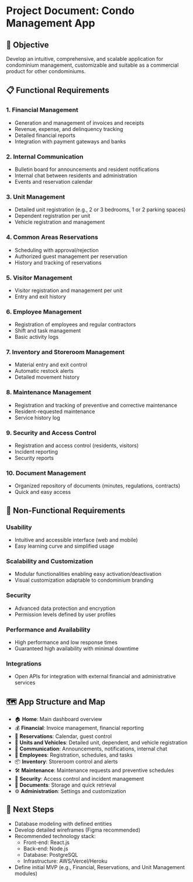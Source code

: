# Project Document: Condo Management App

## 🎯 Objective

Develop an intuitive, comprehensive, and scalable application for condominium management, customizable and suitable as a commercial product for other condominiums.

## 📋 Functional Requirements

### 1. Financial Management

- Generation and management of invoices and receipts
- Revenue, expense, and delinquency tracking
- Detailed financial reports
- Integration with payment gateways and banks

### 2. Internal Communication

- Bulletin board for announcements and resident notifications
- Internal chat between residents and administration
- Events and reservation calendar

### 3. Unit Management

- Detailed unit registration (e.g., 2 or 3 bedrooms, 1 or 2 parking spaces)
- Dependent registration per unit
- Vehicle registration and management

### 4. Common Areas Reservations

- Scheduling with approval/rejection
- Authorized guest management per reservation
- History and tracking of reservations

### 5. Visitor Management

- Visitor registration and management per unit
- Entry and exit history

### 6. Employee Management

- Registration of employees and regular contractors
- Shift and task management
- Basic activity logs

### 7. Inventory and Storeroom Management

- Material entry and exit control
- Automatic restock alerts
- Detailed movement history

### 8. Maintenance Management

- Registration and tracking of preventive and corrective maintenance
- Resident-requested maintenance
- Service history log

### 9. Security and Access Control

- Registration and access control (residents, visitors)
- Incident reporting
- Security reports

### 10. Document Management

- Organized repository of documents (minutes, regulations, contracts)
- Quick and easy access

## 🚧 Non-Functional Requirements

### Usability

- Intuitive and accessible interface (web and mobile)
- Easy learning curve and simplified usage

### Scalability and Customization

- Modular functionalities enabling easy activation/deactivation
- Visual customization adaptable to condominium branding

### Security

- Advanced data protection and encryption
- Permission levels defined by user profiles

### Performance and Availability

- High performance and low response times
- Guaranteed high availability with minimal downtime

### Integrations

- Open APIs for integration with external financial and administrative services

## 🗺️ App Structure and Map

- 🏠 **Home**: Main dashboard overview
- 💰 **Financial**: Invoice management, financial reporting
- 📅 **Reservations**: Calendar, guest control
- 🚗 **Units and Vehicles**: Detailed unit, dependent, and vehicle registration
- 📢 **Communication**: Announcements, notifications, internal chat
- 👥 **Employees**: Registration, schedules, and tasks
- 📦 **Inventory**: Storeroom control and alerts
- 🛠️ **Maintenance**: Maintenance requests and preventive schedules
- 🔐 **Security**: Access control and incident management
- 📁 **Documents**: Storage and quick retrieval
- ⚙️ **Administration**: Settings and customization

## 🚀 Next Steps

- Database modeling with defined entities
- Develop detailed wireframes (Figma recommended)
- Recommended technology stack:
  - Front-end: React.js
  - Back-end: Node.js
  - Database: PostgreSQL
  - Infrastructure: AWS/Vercel/Heroku
- Define initial MVP (e.g., Financial, Reservations, and Unit Management modules)
